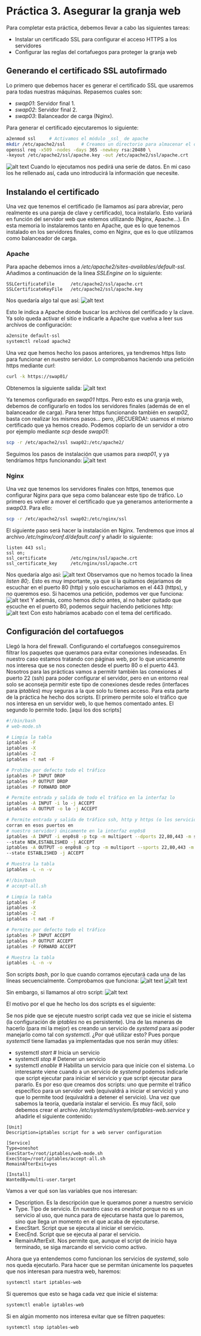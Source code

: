 # Práctica 3. Asegurar la granja web

Para completar esta práctica, debemos llevar a cabo las siguientes tareas:
-   Instalar un certificado SSL para configurar el acceso HTTPS a los servidores
-   Configurar las reglas del cortafuegos para proteger la granja web

## Generando el certificado SSL autofirmado
Lo primero que debemos hacer es generar el certificado SSL que usaremos para
todas nuestras máquinas. Repasemos cuales son:
-   _swap01_: Servidor final 1.
-   _swap02_: Servidor final 2.
-   _swap03_: Balanceador de carga (Nginx).

Para generar el certificado ejecutaremos lo siguiente:
```bash
a2enmod ssl     # Activamos el módulo _ssl_ de apache
mkdir /etc/apache2/ssl      # Creamos un directorio para almacenar el certificado
openssl req -x509 -nodes -days 365 -newkey rsa:20480 \
-keyout /etc/apache2/ssl/apache.key -out /etc/apache2/ssl/apache.crt        # Generamos el par de certificado y llave
```
![alt text](img/crear.png)
Cuando lo ejecutamos nos pedirá una serie de datos. En mi caso los he rellenado
así, cada uno introducirá la información que necesite.

## Instalando el certificado
Una vez que tenemos el certificado (le llamamos así para abreviar, pero
realmente es una pareja de clave y certificado), toca instalarlo. Esto variará
en función del servidor web que estemos utilizando (Nginx, Apache...). En esta
memoria lo instalaremos tanto en Apache, que es lo que tenemos instalado en los
servidores finales, como en Nginx, que es lo que utilizamos como balanceador de
carga.

### Apache
Para apache debemos irnos a _/etc/apache2/sites-availables/default-ssl_.
Añadimos a continuación de la linea _SSLEngine on_ lo siguiente:
```
SSLCertificateFile      /etc/apache2/ssl/apache.crt
SSLCertificateKeyFile   /etc/apache2/ssl/apache.key
```
Nos quedaría algo tal que así:
![alt text](img/default-ssl-conf.png)

Esto le indica a Apache donde buscar los archivos del certificado y la clave. Ya
solo queda activar el sitio e indicarle a Apache que vuelva a leer sus archivos
de configuración:
```bash
a2ensite default-ssl
systemctl reload apache2
```
Una vez que hemos hecho los pasos anteriores, ya tendremos https listo para
funcionar en nuestro servidor. Lo comprobamos haciendo una petición https
mediante _curl_:
```bash
curl -k https://swap01/
```
Obtenemos la siguiente salida:
![alt text](img/ssl-working-swap01.png)

Ya tenemos configurado en _swap01_ https. Pero esto es una granja web, debemos
de configurarlo en todos los servidores finales (además de en el balanceador de
carga). 
Para tener https funcionando también en _swap02_, basta con realizar los mismos
pasos... pero, ¡RECUERDA!: usamos el mismo certificado que ya hemos creado.
Podemos copiarlo de un servidor a otro por ejemplo mediante _scp_ desde _swap01_:
```bash
scp -r /etc/apache2/ssl swap02:/etc/apache2/
```
Seguimos los pasos de instalación que usamos para _swap01_, y ya tendríamos
https funcionando:
![alt text](img/ssl-working-swap02.png)

### Nginx
Una vez que tenemos los servidores finales con https, tenemos que configurar
Nginx para que sepa como balancear este tipo de tráfico. 
Lo primero es volver a mover el certificado que ya generamos anteriormente a
_swap03_. Para ello:
```bash
scp -r /etc/apache2/ssl swap02:/etc/nginx/ssl
```
El siguiente paso será hacer la instalación en Nginx. Tendremos que irnos al
archivo _/etc/nginx/conf.d/default.conf_ y añadir lo siguiente:
```
listen 443 ssl;
ssl on;
ssl_certificate         /etc/nginx/ssl/apache.crt
ssl_certificate_key     /etc/nginx/ssl/apache.crt
```
Nos quedaría algo asi:
![alt text](img/nginx-ssl-conf.png)
Observamos que no hemos tocado la linea _listen 80;_. Esto es muy importante, ya
que si la quitamos dejariamos de escuchar en el puerto 80 (http) y solo
escucharíamos en el 443 (https), y no queremos eso. 
Si hacemos una petición, podemos ver que funciona:
![alt text](img/ssl-working-nginx.png)
Y además, como hemos dicho antes, al no haber quitado que escuche en el puerto
80, podemos seguir haciendo peticiones http:
![alt text](img/nginx-http-redirect.png)
Con esto habríamos acabado con el tema del certificado.

## Configuración del cortafuegos
Llegó la hora del firewall. Configurando el cortafuegos conseguiremos filtrar
los paquetes que queramos para evitar conexiones indeseadas. En nuestro caso
estamos tratando con páginas web, por lo que unicamente nos interesa que se nos
conecten desde el puerto 80 o el puerto 443. Nosotros para las prácticas vamos a
permitir también las conexiones al puerto 22 (ssh) para poder configurar el
servidor, pero en un entorno real solo se aconseja permitir este tipo de
conexiones desde redes (interfaces para _iptables_) muy seguras a la que solo tu
tienes acceso. 
Para esta parte de la práctica he hecho dos scripts. El primero permite solo el
tráfico que nos interesa en un servidor web, lo que hemos comentado antes. El
segundo lo permite todo.
[aqui los dos scripts]
```bash
#!/bin/bash
# web-mode.sh

# Limpia la tabla
iptables -F
iptables -X
iptables -Z
iptables -t nat -F

# Prohíbe por defecto todo el tráfico
iptables -P INPUT DROP
iptables -P OUTPUT DROP
iptables -P FORWARD DROP

# Permite entrada y salida de todo el tráfico en la interfaz lo
iptables -A INPUT -i lo -j ACCEPT
iptables -A OUTPUT -o lo -j ACCEPT

# Permite entrada y salida de tráfico ssh, http y https (o los servicios que
corran en esos puertos en
# nuestro servidor) únicamente en la interfaz enp0s8
iptables -A INPUT -i enp0s8 -p tcp -m multiport --dports 22,80,443 -m state \
--state NEW,ESTABLISHED -j ACCEPT
iptables -A OUTPUT -o enp0s8 -p tcp -m multiport --sports 22,80,443 -m state \
--state ESTABLISHED -j ACCEPT

# Muestra la tabla
iptables -L -n -v
```

```bash
#!/bin/bash
# accept-all.sh

# Limpia la tabla
iptables -F
iptables -X
iptables -Z
iptables -t nat -F

# Permite por defecto todo el tráfico
iptables -P INPUT ACCEPT
iptables -P OUTPUT ACCEPT
iptables -P FORWARD ACCEPT

# Muestra la tabla
iptables -L -n -v
```


Son scripts _bash_, por lo que cuando corramos ejecutará cada una de las líneas
secuencialmente. Comprobamos que funciona:
![alt text](img/web-mode-ping.png)
![alt text](img/web-mode-https.png)

Sin embargo, si llamamos al otro script:
![alt text](img/accept-all.png)

El motivo por el que he hecho los dos scripts es el siguiente:

Se nos pide que se ejecute nuestro script cada vez que se inicie el sistema (la
configuración de _iptables_ no es persistente). Una de las maneras de hacerlo
(para mí la mejor) es creando un servicio de _systemd_ para así poder manejarlo
como tal con _systemctl_. ¿Por qué utilizar esto? Pues porque _systemctl_ tiene
llamadas ya implementadas que nos serán muy útiles:
-   systemctl _start_ <servicio>    # Inicia un servicio
-   systemctl _stop_ <servicio>     # Detener un servicio
-   systemctl _enable_ <servicio>   # Habilita un servicio para que inicie con
    el sistema.
Lo interesante viene cuando a un servicio de _systemd_ podemos indicarle que
script ejecutar para iniciar el servicio y que script ejecutar para pararlo. Es
por eso que creamos dos scripts: uno que permite el tráfico específico para un
servidor web (equivaldrá a iniciar el servicio) y uno que lo permite tood
(equivaldrá a detener el servicio).
Una vez que sabemos la teoría, quedaría instalar el servicio. Es muy fácil, solo
debemos crear el archivo _/etc/systemd/system/iptables-web.service_ y añadirle
el siguiente contenido:
```
[Unit]
Description=iptables script for a web server configuration

[Service]
Type=oneshot
ExecStart=/root/iptables/web-mode.sh
ExecStop=/root/iptables/accept-all.sh
RemainAfterExit=yes

[Install]
WantedBy=multi-user.target
```
Vamos a ver qué son las variables que nos interesan:
-   Description. Es la descripción que le queramos poner a nuestro servicio
-   Type. Tipo de servicio. En nuestro caso es _oneshot_ porque no es un
    servicio al uso, que nunca para de ejecutarse hasta que lo paremos, sino que
    llega un momento en el que acaba de ejecutarse.
-   ExecStart. Script que se ejecuta al iniciar el servicio.
-   ExecEnd. Script que se ejecuta al parar el servicio.
-   RemainAfterExit. Nos permite que, aunque el script de inicio haya terminado,
    se siga marcando el servicio como activo.

Ahora que ya entendemos como funcionan los servicios de _systemd_, solo nos
queda ejecutarlo. Para hacer que se permitan únicamente los paquetes que nos
interesan para nuestra web, haremos:
```bash
systemctl start iptables-web
```
Si queremos que esto se haga cada vez que inicie el sistema:
```bash
systemctl enable iptables-web
```
Si en algún momento nos interesa evitar que se filtren paquetes:
```bash
systemctl stop iptables-web
```
